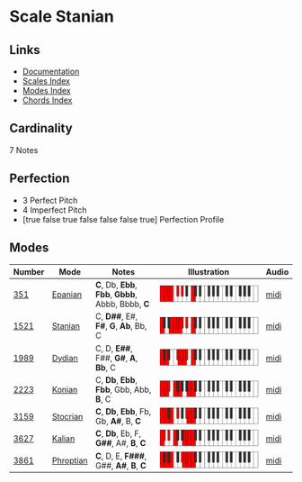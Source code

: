 # Scale Stanian

## Links

- [Documentation](index.md)
- [Scales Index](Scales.md)
- [Modes Index](Modes.md)
- [Chords Index](Chords.md)

## Cardinality

7 Notes

## Perfection

- 3 Perfect Pitch
- 4 Imperfect Pitch
- [true false true false false false true] Perfection Profile

## Modes

| Number | Mode | Notes | Illustration | Audio |
|--------|------|-------|--------------|-------|
| [351](https://ianring.com/musictheory/scales/351) | [Epanian](ModeEpanian.md) | **C**, Db, **Ebb**, **Fbb**, **Gbbb**, Abbb, Bbbb, **C** | ![CNaturalEpanian](ModeCNaturalEpanian.png) | [midi](https://github.com/edipermadi/music/blob/main/docs/ModeCNaturalEpanian.mid?raw=true) | 
| [1521](https://ianring.com/musictheory/scales/1521) | [Stanian](ModeStanian.md) | C, **D##**, E#, **F#**, **G**, **Ab**, Bb, C | ![CNaturalStanian](ModeCNaturalStanian.png) | [midi](https://github.com/edipermadi/music/blob/main/docs/ModeCNaturalStanian.mid?raw=true) | 
| [1989](https://ianring.com/musictheory/scales/1989) | [Dydian](ModeDydian.md) | C, D, **E##**, F##, **G#**, **A**, **Bb**, C | ![CNaturalDydian](ModeCNaturalDydian.png) | [midi](https://github.com/edipermadi/music/blob/main/docs/ModeCNaturalDydian.mid?raw=true) | 
| [2223](https://ianring.com/musictheory/scales/2223) | [Konian](ModeKonian.md) | C, **Db**, **Ebb**, **Fbb**, Gbb, Abb, **B**, C | ![CNaturalKonian](ModeCNaturalKonian.png) | [midi](https://github.com/edipermadi/music/blob/main/docs/ModeCNaturalKonian.mid?raw=true) | 
| [3159](https://ianring.com/musictheory/scales/3159) | [Stocrian](ModeStocrian.md) | **C**, **Db**, **Ebb**, Fb, Gb, **A#**, B, **C** | ![CNaturalStocrian](ModeCNaturalStocrian.png) | [midi](https://github.com/edipermadi/music/blob/main/docs/ModeCNaturalStocrian.mid?raw=true) | 
| [3627](https://ianring.com/musictheory/scales/3627) | [Kalian](ModeKalian.md) | **C**, **Db**, Eb, F, **G##**, A#, **B**, **C** | ![CNaturalKalian](ModeCNaturalKalian.png) | [midi](https://github.com/edipermadi/music/blob/main/docs/ModeCNaturalKalian.mid?raw=true) | 
| [3861](https://ianring.com/musictheory/scales/3861) | [Phroptian](ModePhroptian.md) | **C**, D, E, **F###**, G##, **A#**, **B**, **C** | ![CNaturalPhroptian](ModeCNaturalPhroptian.png) | [midi](https://github.com/edipermadi/music/blob/main/docs/ModeCNaturalPhroptian.mid?raw=true) | 
